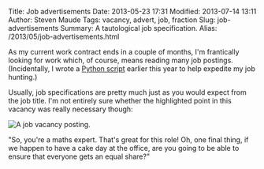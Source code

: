 Title: Job advertisements
Date: 2013-05-23 17:31
Modified: 2013-07-14 13:11
Author: Steven Maude
Tags: vacancy, advert, job, fraction
Slug: job-advertisements
Summary: A tautological job specification.
Alias: /2013/05/job-advertisements.html

As my current work contract ends in a couple of months, I'm frantically
looking for work which, of course, means reading many job postings.
(Incidentally, I wrote a [Python
script](https://github.com/StevenMaude/naturejobs_scraper/) earlier this
year to help expedite my job hunting.)

Usually, job specifications are pretty much just as you would expect
from the job title. I'm not entirely sure whether the highlighted point
in this vacancy was really necessary though:

<img class="article-image" src="{static}/images/2013/Job_specification.png" alt="A job vacancy posting.">

"So, you're a maths expert. That's great for this role! Oh, one final
thing, if we happen to have a cake day at the office, are you going to
be able to ensure that everyone gets an equal share?"
